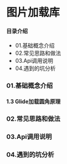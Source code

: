 # 图片加载库
#### 目录介绍
- 01.基础概念介绍
- 02.常见思路和做法
- 03.Api调用说明
- 04.遇到的坑分析



### 01.基础概念介绍


#### 1.3 Glide加载圆角原理




### 02.常见思路和做法




### 03.Api调用说明




### 04.遇到的坑分析














